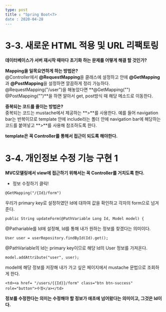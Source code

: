 ```yaml
---
type: post
title : "Spring Boot<7>
date : 2020-04-28
---
```


# 3-3. 새로운 HTML 적용 및 URL 리팩토링

**데이터베이스가 서버 재시작 때마다 초기화 하는 문제를 어떻게 해결 할 것인가?**

**Mapping을 일목요연하게 하는 방법은?**   
@Controller에서 **@RequestMapping**을 클래스에 설정하고 안에 **@GetMapping**과 **@PostMapping**을 설정하면 깔끔하게 정리 가능하다.   
@RequestMapping("/user")을 해놓았다면 **@GetMapping("")  @PostMapping("")**을 하면 알아서 get, post방식 때 해당 메소드로 이동한다.

**중복되는 코드를 줄이는 방법은?**   
중복되는 코드는 mustache에서 제공하는 **>**를 사용한다. 예를 들어 navigation bar는 반복이므로 template 안에 include라는 폴더 안에
navigation bar에 해당하는 코드를 붙여넣고 **>**를 사용해 참조하도록 한다.

**template은 꼭 Controller를 통해서 접근이 되도록 해야한다.**

# 3-4. 개인정보 수정 기능 구현 1

**MVC모델링에서 view에 접근하기 위해서는 꼭 Controller를 거치도록 한다.**

* 정보 수정하기 클릭!
```
@GetMapping("/{Id}/form")
```
우리가 primary key로 설정하였던 Id에 대하여 값을 확인하고 각자의 form으로 넘겨준다.     
   

```
public String updateForm(@PathVariable Long Id, Model model) {
```
@Pathariable를 Id에 설정해, Id를 통해 내가 원하는 정보를 찾겠다는 의미이다.  


```
User user = userRepository.findById(Id).get();
```
@PathVariable의 Id는 primary key이므로 해당 Id의 User 정보를 가져온다.    


```
model.addAttribute("user", user);
```
model에 해당 정보를 저장해 내가 가고 싶은 페이지에서 mustache 문법으로 조회하게 한다.  


```
<td><a href= "/users/{{Id}}/form" class="btn btn-success" role="button">수정</a></td>
```
**정보를 수정한다는 의미는 수정해야 할 정보가 애초에 넘어왔다는 의미이고, 그것은 Id이다.**   

